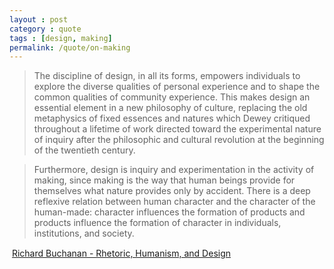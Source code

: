 ```yaml
---
layout : post
category : quote
tags : [design, making]
permalink: /quote/on-making
---
```


> The discipline of design, in all its forms, empowers individuals to explore the diverse qualities of personal experience and to shape the common qualities of community experience. This makes design an essential element in a new philosophy of culture, replacing the old metaphysics of fixed essences and natures which Dewey critiqued throughout a lifetime of work directed toward the experimental nature of inquiry after the philosophic and cultural revolution at the beginning of the twentieth century.

> Furthermore, design is inquiry and experimentation in the activity of making, since making is the way that human beings provide for themselves what nature provides only by accident. There is a deep reflexive relation between human character and the character of the human-made: character influences the formation of products and products influence the formation of character in individuals, institutions, and society. 

&#151; [Richard Buchanan - Rhetoric, Humanism, and Design](http://www.amazon.com/gp/product/0226078159/ref=as_li_qf_sp_asin_tl?ie=UTF8&tag=protocol7net-20&linkCode=as2&camp=1789&creative=9325&creativeASIN=0226078159)